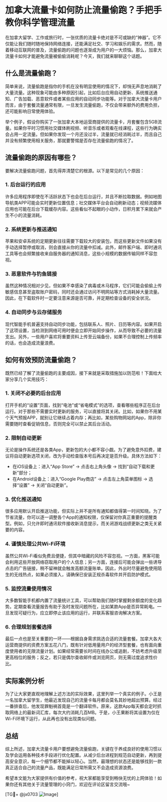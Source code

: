 # 加拿大流量卡如何防止流量偷跑？手把手教你科学管理流量

在加拿大留学、工作或旅行时，一张优质的流量卡绝对是不可或缺的“神器”。它不仅能让我们随时随地保持网络连接，还能满足社交、学习和娱乐的需求。然而，随着移动互联网的普及，流量偷跑的问题也逐渐成为用户的一大烦恼。那么，加拿大流量卡如何才能避免流量被偷偷消耗呢？今天，我们就来聊聊这个话题。

## 什么是流量偷跑？

简单来说，流量偷跑是指你的手机在没有明显使用的情况下，却悄无声息地消耗了大量流量。这种现象可能由多种原因引起，比如后台应用自动更新、系统推送通知、广告加载、恶意软件或者某些应用的自动同步功能等。对于加拿大流量卡用户而言，由于套餐流量通常有限，一旦发生流量偷跑，不仅会带来额外的费用负担，还可能影响日常使用体验。

举个例子，假设你购买了一张加拿大本地运营商提供的流量卡，月套餐包含5GB流量。如果你平时习惯用社交媒体刷视频、听音乐或者观看在线课程，这些行为确实会占用一定流量。但如果你发现一个月还没过半，流量就已经消耗过半，而且自己并没有频繁使用相关服务，那就要警惕是否存在流量偷跑的情况了。

## 流量偷跑的原因有哪些？

要解决流量偷跑问题，首先得弄清楚它的根源。以下是常见的几个原因：

### 1. **后台运行的应用**
许多应用程序即使在不活跃状态下也会在后台运行，并且不断拉取数据。例如地图导航类APP可能会实时更新位置信息；社交媒体平台会自动刷新动态；视频流媒体应用也可能在后台下载缓存内容。这些看似不起眼的小动作，日积月累下来就会产生不小的流量消耗。

### 2. **系统更新与推送通知**
苹果和安卓系统的定期更新往往需要下载较大的安装包，而这些更新文件如果没有手动选择暂停或取消，则会直接从你的流量中扣减。此外，邮件客户端、即时通讯工具等也会频繁接收来自服务器的通知消息，这些小规模的数据传输同样不容忽视。

### 3. **恶意软件与钓鱼链接**
虽然这种情况相对少见，但如果不幸感染了病毒或木马程序，它们可能会偷偷上传敏感信息甚至盗取账户密码，同时还会通过访问不明网站等方式消耗掉大量流量。因此，在下载软件时一定要注意来源是否可靠，并定期检查设备的安全状况。

### 4. **自动同步与云存储服务**
现代智能手机普遍支持自动同步功能，包括联系人、照片、日历等内容。如果开启了这项设置，当检测到网络可用时便会立即开始同步操作，从而导致不必要的流量支出。另外，一些用户喜欢将重要资料上传至云端备份，如果不合理控制上传频率的话，也会造成流量浪费。

## 如何有效预防流量偷跑？

既然已经了解了流量偷跑的主要成因，接下来就是采取措施加以防范啦！下面给大家分享几个实用技巧：

### 1. **关闭不必要的后台应用**
打开手机的“设置”页面，找到“电池”或“省电模式”的选项，查看哪些程序正在后台运行。对于那些不需要实时更新的服务，可以直接将其关闭。比如，如果你不用某个天气预报APP，就别让它继续占着内存；再比如，某些购物网站的App，除非你需要随时查看促销信息，否则完全可以禁止其后台活动。

### 2. **限制自动更新**
无论是操作系统还是各类App，更新包的大小都不容小觑。为了避免意外扣费，建议将自动更新选项关闭，改为手动检查版本号后再决定是否升级。具体方法如下：
   - 在iOS设备上：进入“App Store” -> 点击右上角头像 -> 找到“自动下载和更新”部分；
   - 在Android设备上：进入“Google Play商店” -> 点击左上角菜单图标 -> 选择“设置” -> 关闭“自动更新”。

### 3. **优化推送通知**
很多应用默认开启推送功能，但实际上并不是所有通知都值得第一时间知晓。为了节省流量，你可以逐一调整各个App的通知权限，仅保留对你真正重要的提醒类型。例如，只允许即时通讯软件接收新消息提示，而关闭游戏战绩更新之类无关紧要的内容。

### 4. **谨慎处理公共Wi-Fi环境**
虽然公共Wi-Fi看似免费且便捷，但其中暗藏的风险不容忽视。一方面，黑客可能会利用这些开放网络窃取用户的个人信息；另一方面，连接后可能会弹出一些诱导点击的广告链接，稍不留神就会触发高额流量账单。因此，外出时尽量避免使用陌生的无线热点，如果必须接入，请确保已安装正规杀毒软件并开启防护模式。

### 5. **监控流量使用情况**
大多数智能手机都内置了流量统计工具，可以帮助我们随时掌握剩余额度的变化趋势。定期查看流量报告有助于及时发现问题所在，比如某款App是否异常耗电。一旦发现可疑行为，应立即停止该应用的运行，并联系客服咨询解决方案。

### 6. **合理规划套餐选择**
最后一点也是至关重要的一环——根据自身需求挑选合适的流量套餐。加拿大各大运营商提供的资费方案五花八门，既有针对低用量用户的经济型套餐，也有面向重度使用者的无限流量计划。如果经常需要长时间在线办公或追剧，不妨考虑升级至更高档位的服务；反之，若只是偶尔查收邮件或浏览网页，则无需过度追求性价比。

## 实际案例分析

为了让大家更直观地理解上述方法的实际效果，这里列举一个真实的例子。小王是一名加拿大留学生，他最近发现自己的流量卡每月都会莫名其妙地超出预算。经过一番排查后，他发现罪魁祸首竟是一个翻译软件。原来，这款App每天都会定时抓取网络上的最新词汇库，每次大约消耗几百MB。于是，小王果断将其设置为仅在Wi-Fi环境下运行，从此再也没有出现类似问题。

## 总结

综上所述，加拿大流量卡用户要想避免流量偷跑，关键在于养成良好的使用习惯以及学会运用各种技术手段进行优化配置。从减少后台进程到规范自动更新，再到提高安全意识，每一个细节都不能掉以轻心。当然，最理想的状态还是能够找到一款真正适合自己的流量产品，既能满足日常所需又不会造成资源浪费。

希望本文能为大家提供有价值的参考，祝大家都能享受到畅快无忧的上网体验！如果你还有其他关于流量管理的小窍门，欢迎在评论区留言交流哦~

[TG💪+ @jx0703 ![Image](https://github.com/user-attachments/assets/dbca1d08-cadb-493c-b0ec-ad6f7a83f270)]